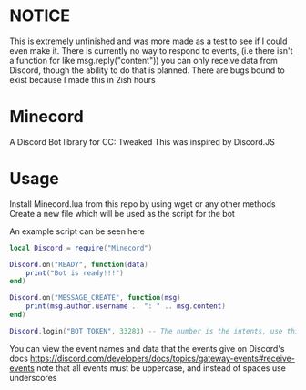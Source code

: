 # NOTICE
This is extremely unfinished and was more made as a test to see if I could even make it. There is currently no way to respond to events, (i.e there isn't a function for like msg.reply("content")) you can only receive data from Discord, though the ability to do that is planned.
There are bugs bound to exist because I made this in 2ish hours

# Minecord
A Discord Bot library for CC: Tweaked
This was inspired by Discord.JS

# Usage
Install Minecord.lua from this repo by using wget or any other methods
Create a new file which will be used as the script for the bot

An example script can be seen here
```lua
local Discord = require("Minecord")

Discord.on("READY", function(data)
    print("Bot is ready!!!")
end)

Discord.on("MESSAGE_CREATE", function(msg)
    print(msg.author.username .. ": " .. msg.content)
end)

Discord.login("BOT TOKEN", 33283) -- The number is the intents, use this to calculate the number of which intents you need https://discord-intents-calculator.vercel.app/
```

You can view the event names and data that the events give on Discord's docs https://discord.com/developers/docs/topics/gateway-events#receive-events
note that all events must be uppercase, and instead of spaces use underscores
